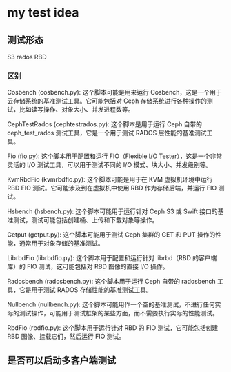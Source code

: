 # my test idea



## 测试形态
S3
rados
RBD


### 区别

Cosbench (cosbench.py): 这个脚本可能是用来运行 Cosbench，这是一个用于云存储系统的基准测试工具。它可能包括对 Ceph 存储系统进行各种操作的测试，比如读写操作、对象大小、并发进程数等。

CephTestRados (cephtestrados.py): 这个脚本是用于运行 Ceph 自带的 ceph_test_rados 测试工具，它是一个用于测试 RADOS 层性能的基准测试工具。

Fio (fio.py): 这个脚本用于配置和运行 FIO（Flexible I/O Tester），这是一个非常灵活的 I/O 测试工具，可以用于测试不同的 I/O 模式、块大小、并发级别等。

KvmRbdFio (kvmrbdfio.py): 这个脚本可能是用于在 KVM 虚拟机环境中运行 RBD FIO 测试。它可能涉及到在虚拟机中使用 RBD 作为存储后端，并运行 FIO 测试。

Hsbench (hsbench.py): 这个脚本可能用于运行针对 Ceph S3 或 Swift 接口的基准测试，测试可能包括创建桶、上传和下载对象等操作。

Getput (getput.py): 这个脚本可能用于测试 Ceph 集群的 GET 和 PUT 操作的性能，通常用于对象存储的基准测试。

LibrbdFio (librbdfio.py): 这个脚本用于配置和运行针对 librbd（RBD 的客户端库）的 FIO 测试，这可能包括对 RBD 图像的直接 I/O 操作。

Radosbench (radosbench.py): 这个脚本用于运行 Ceph 自带的 radosbench 工具，它是用于测试 RADOS 存储性能的基准测试工具。

Nullbench (nullbench.py): 这个脚本可能用作一个空的基准测试，不进行任何实际的测试操作，可能用于测试框架的某些方面，而不需要执行实际的性能测试。

RbdFio (rbdfio.py): 这个脚本用于运行针对 RBD 的 FIO 测试，它可能包括创建 RBD 图像、挂载它们，然后运行 FIO 测试。

## 是否可以启动多客户端测试












